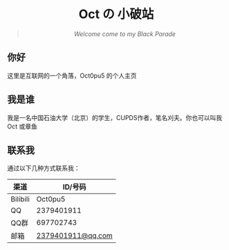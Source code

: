<div align="center">

# Oct の 小破站
> *Welcome come to my Black Parade*
</div>

## 你好
这里是互联网的一个角落，Oct0pu5 的个人主页

## 我是谁
我是一名中国石油大学（北京）的学生，CUPDS作者，笔名刈夫。你也可以叫我 Oct 或章鱼

## 联系我
通过以下几种方式联系我：

| 渠道 | ID/号码 |
| ---  | --- |
| Bilibili | Oct0pu5 |
| QQ | 2379401911 |
| QQ群 | 697702743 |
| 邮箱 | 2379401911@qq.com|
